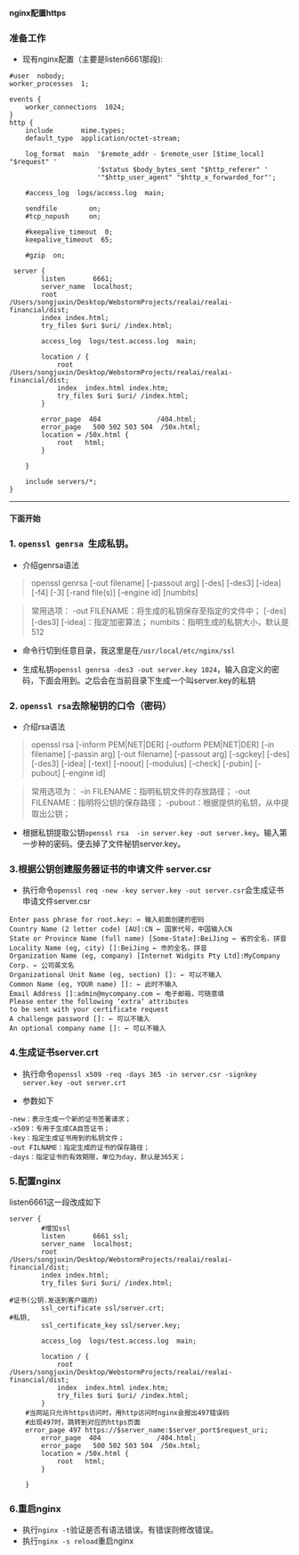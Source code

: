 #### nginx配置https

### 准备工作
- 现有nginx配置（主要是listen6661那段):
```
#user  nobody;
worker_processes  1;

events {
    worker_connections  1024;
}
http {
    include       mime.types;
    default_type  application/octet-stream;

    log_format  main  '$remote_addr - $remote_user [$time_local] "$request" '
                      '$status $body_bytes_sent "$http_referer" '
                      '"$http_user_agent" "$http_x_forwarded_for"';

    #access_log  logs/access.log  main;

    sendfile        on;
    #tcp_nopush     on;

    #keepalive_timeout  0;
    keepalive_timeout  65;

    #gzip  on;

 server {
        listen       6661;
        server_name  localhost;
        root         /Users/songjuxin/Desktop/WebstormProjects/realai/realai-financial/dist;
        index index.html;
        try_files $uri $uri/ /index.html;

        access_log  logs/test.access.log  main;

        location / {
            root   /Users/songjuxin/Desktop/WebstormProjects/realai/realai-financial/dist;
            index  index.html index.htm;
            try_files $uri $uri/ /index.html;
        }

        error_page  404              /404.html;
        error_page   500 502 503 504  /50x.html;
        location = /50x.html {
            root   html;
        }

    }

    include servers/*;
}
```

---

#### 下面开始
### 1. `openssl genrsa `生成私钥。

- 介绍genrsa语法

> openssl genrsa [-out filename] [-passout arg] [-des] [-des3] [-idea] [-f4] [-3] [-rand file(s)] [-engine id] [numbits]

> 常用选项：
-out FILENAME：将生成的私钥保存至指定的文件中；
[-des] [-des3] [-idea]：指定加密算法；
numbits：指明生成的私钥大小，默认是512

- 命令行切到任意目录，我这里是在`/usr/local/etc/nginx/ssl`

- 生成私钥`openssl genrsa -des3 -out server.key 1024`，输入自定义的密码，下面会用到。之后会在当前目录下生成一个叫server.key的私钥

### 2. `openssl rsa`去除秘钥的口令（密码）

- 介绍rsa语法
>openssl rsa [-inform PEM|NET|DER] [-outform PEM|NET|DER] [-in filename] [-passin arg] [-out filename] [-passout arg] [-sgckey] [-des] [-des3] [-idea] [-text] [-noout] [-modulus] [-check] [-pubin] [-pubout] [-engine id]

>常用选项为：
-in FILENAME：指明私钥文件的存放路径；
-out FILENAME：指明将公钥的保存路径；
-pubout：根据提供的私钥，从中提取出公钥；

- 根据私钥提取公钥`openssl rsa  -in server.key -out server.key`。输入第一步种的密码。便去掉了文件秘钥server.key。

### 3.根据公钥创建服务器证书的申请文件 server.csr

- 执行命令`openssl req -new -key server.key -out server.csr`会生成证书申请文件server.csr
```
Enter pass phrase for root.key: ← 输入前面创建的密码 
Country Name (2 letter code) [AU]:CN ← 国家代号，中国输入CN 
State or Province Name (full name) [Some-State]:BeiJing ← 省的全名，拼音 
Locality Name (eg, city) []:BeiJing ← 市的全名，拼音 
Organization Name (eg, company) [Internet Widgits Pty Ltd]:MyCompany Corp. ← 公司英文名 
Organizational Unit Name (eg, section) []: ← 可以不输入 
Common Name (eg, YOUR name) []: ← 此时不输入 
Email Address []:admin@mycompany.com ← 电子邮箱，可随意填
Please enter the following ‘extra’ attributes 
to be sent with your certificate request 
A challenge password []: ← 可以不输入 
An optional company name []: ← 可以不输入
```

### 4.生成证书server.crt
- 执行命令`openssl x509 -req -days 365 -in server.csr -signkey server.key -out server.crt`

- 参数如下
```
-new：表示生成一个新的证书签署请求；
-x509：专用于生成CA自签证书；
-key：指定生成证书用到的私钥文件；
-out FILNAME：指定生成的证书的保存路径；
-days：指定证书的有效期限，单位为day，默认是365天；
```

### 5.配置nginx

listen6661这一段改成如下

```
server {
        #增加ssl
        listen       6661 ssl;
        server_name  localhost;
        root         /Users/songjuxin/Desktop/WebstormProjects/realai/realai-financial/dist;
        index index.html;
        try_files $uri $uri/ /index.html;

#证书(公钥.发送到客户端的)
        ssl_certificate ssl/server.crt;
#私钥,
        ssl_certificate_key ssl/server.key;

        access_log  logs/test.access.log  main;

        location / {
            root   /Users/songjuxin/Desktop/WebstormProjects/realai/realai-financial/dist;
            index  index.html index.htm;
            try_files $uri $uri/ /index.html;
        }
	#当网站只允许https访问时，用http访问时nginx会报出497错误码
	#出现497时，跳转到对应的https页面
	error_page 497 https://$server_name:$server_port$request_uri;
        error_page  404              /404.html;
        error_page   500 502 503 504  /50x.html;
        location = /50x.html {
            root   html;
        }

    }
```

### 6.重启nginx
- 执行`nginx -t`验证是否有语法错误。有错误则修改错误。
- 执行`nginx -s reload`重启nginx